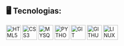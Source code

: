 ## 🖥️ Tecnologias:

<img width="40px" src="https://cdn.jsdelivr.net/gh/devicons/devicon/icons/html5/html5-plain-wordmark.svg" title = "HTML5"/>
<img width="40px" src="https://cdn.jsdelivr.net/gh/devicons/devicon/icons/css3/css3-plain-wordmark.svg" title = "CSS3"/>
<img width="40px" src="https://cdn.jsdelivr.net/gh/devicons/devicon/icons/mysql/mysql-plain-wordmark.svg" title = "MYSQL"/>
<img width="40px" src="https://cdn.jsdelivr.net/gh/devicons/devicon/icons/python/python-plain-wordmark.svg" title = "PYTHON"/>
<img width="40px" src="https://cdn.jsdelivr.net/gh/devicons/devicon/icons/git/git-plain-wordmark.svg" title = "GIT"/>
<img width="40px" src="https://cdn.jsdelivr.net/gh/devicons/devicon/icons/github/github-original-wordmark.svg" title = "GITHUB"/>
<img width="40px" src="https://cdn.jsdelivr.net/gh/devicons/devicon/icons/linux/linux-original.svg" title = "LINUX"/>
